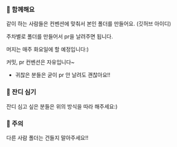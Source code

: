 ### 📌 함께해요

같이 하는 사람들은 컨벤션에 맞춰서 본인 폴더를 만들어요. (깃허브 아이디)

주차별로 폴더를 만들어서 pr을 날려주면 됩니다.

머지는 매주 화요일에 할 예정입니다:)

커밋, pr 컨벤션은 자유입니다~

- 귀찮은 분들은 굳이 pr 안 날려도 괜찮아요!!

### 🌱 잔디 심기

잔디 심고 싶은 분들은 위의 방식을 따라 해주세요:)

### 🚨 주의

다른 사람 폴더는 건들지 말아주세요!!
